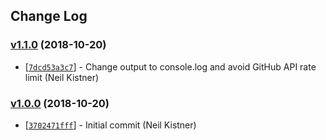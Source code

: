 ## Change Log

### [v1.1.0](https://github.com/wyze/wait-for-now/releases/tag/v1.1.0) (2018-10-20)

* [[`7dcd53a3c7`](https://github.com/wyze/wait-for-now/commit/7dcd53a3c7)] - Change output to console.log and avoid GitHub API rate limit (Neil Kistner)

### [v1.0.0](https://github.com/wyze/wait-for-now/releases/tag/v1.0.0) (2018-10-20)

* [[`3702471fff`](https://github.com/wyze/wait-for-now/commit/3702471fff)] - Initial commit (Neil Kistner)
